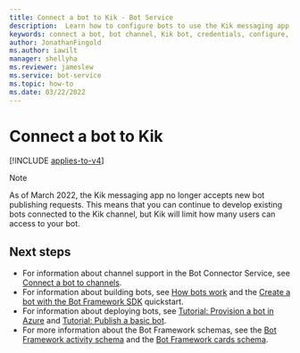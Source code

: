 ```yaml
---
title: Connect a bot to Kik - Bot Service
description:  Learn how to configure bots to use the Kik messaging app to communicate with people. See how to connect bots to Kik.
keywords: connect a bot, bot channel, Kik bot, credentials, configure, phone
author: JonathanFingold
ms.author: iawilt
manager: shellyha
ms.reviewer: jameslew
ms.service: bot-service
ms.topic: how-to
ms.date: 03/22/2022
---
```


# Connect a bot to Kik

[!INCLUDE [applies-to-v4](includes/applies-to-v4-current.md)]

>[!NOTE]
> As of March 2022, the Kik messaging app no longer accepts new bot publishing requests. This means that you can continue to develop existing bots connected to the Kik channel, but Kik will limit how many users can access to your bot.

## Next steps

- For information about channel support in the Bot Connector Service, see [Connect a bot to channels](bot-service-manage-channels.md).
- For information about building bots, see [How bots work](v4sdk/bot-builder-basics.md) and the [Create a bot with the Bot Framework SDK](bot-service-quickstart-create-bot.md) quickstart.
- For information about deploying bots, see [Tutorial: Provision a bot in Azure](tutorial-provision-a-bot.md) and [Tutorial: Publish a basic bot](tutorial-publish-a-bot.md).
- For more information about the Bot Framework schemas, see the [Bot Framework activity schema](https://github.com/Microsoft/botframework-sdk/blob/main/specs/botframework-activity/botframework-activity.md) and the [Bot Framework cards schema](https://github.com/microsoft/botframework-sdk/blob/main/specs/botframework-activity/botframework-cards.md).
